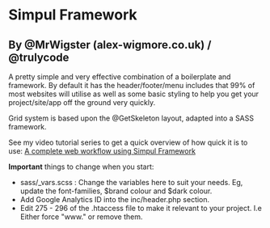 # Simpul Framework

## By @MrWigster (alex-wigmore.co.uk) / @trulycode

A pretty simple and very effective combination of a boilerplate and framework. By default it has the header/footer/menu includes that 99% of most websites will utilise as well as some basic styling to help you get your project/site/app off the ground very quickly.

Grid system is based upon the @GetSkeleton layout, adapted into a SASS framework.

See my video tutorial series to get a quick overview of how quick it is to use:
[A complete web workflow using Simpul Framework](http://trulycode.com/videos/complete-web-workflow/)

**Important** things to change when you start:
* sass/_vars.scss : Change the variables here to suit your needs. Eg, update the font-families, $brand colour and $dark colour.
* Add Google Analytics ID into the inc/header.php section.
* Edit 275 - 296 of the .htaccess file to make it relevant to your project. I.e Either force "www." or remove them.